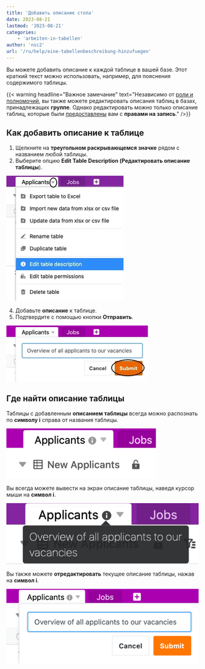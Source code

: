 ```yaml
---
title: 'Добавить описание стола'
date: 2023-08-21
lastmod: '2023-08-21'
categories:
    - 'arbeiten-in-tabellen'
author: 'nsc2'
url: '/ru/help/eine-tabellenbeschreibung-hinzufuegen'
---
```


Вы можете добавить описание к каждой таблице в вашей базе. Этот краткий текст можно использовать, например, для пояснения содержимого таблицы.

{{< warning  headline="Важное замечание"  text="Независимо от [роли и полномочий](https://seatable.io/ru/docs/arbeiten-mit-gruppen/gruppenmitglieder-und-ihre-berechtigungen/), вы также можете редактировать описания таблиц в базах, принадлежащих **группе**. Однако редактировать можно только описание таблиц, которые были [предоставлены](https://seatable.io/ru/docs/freigaben/einzelne-tabellenblaetter-einer-base-freigeben/) вам с **правами на запись**." />}}

## Как добавить описание к таблице

1. Щелкните на **треугольном раскрывающемся значке** рядом с названием любой таблицы.
2. Выберите опцию **Edit Table Description (Редактировать описание таблицы**).

![Добавьте описание таблицы](images/edit-table-description.jpg)

4. Добавьте **описание** к таблице.
5. Подтвердите с помощью кнопки **Отправить**.

![Добавить описание таблицы](images/insert-table-description.jpg)

## Где найти описание таблицы

Таблицы с добавленным **описанием таблицы** всегда можно распознать по **символу i** справа от названия таблицы.

![Таблица с описанием таблицы](images/table-with-description.png)

Вы всегда можете вывести на экран описание таблицы, наведя курсор мыши на **символ i**.

![Описание таблицы](images/table-description.jpg)

Вы также можете **отредактировать** текущее описание таблицы, нажав на **символ i**.

![Редактирование текущего описания таблицы с помощью символа i](images/edit-table-description-i-icon.png)
